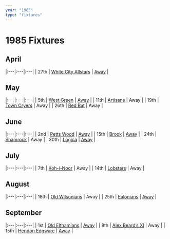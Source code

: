 ```yaml
---
year: "1985"
type: "fixtures"
---
```


# 1985 Fixtures

## April

|:---|:---|:---|
| 27th | [White City Allstars](1985-white-city-allstars) | [Away](https://goo.gl/maps/egz4qaWtCgyq7tRr6) |

## May

|:---|:---|:---|
| 5th | [West Green](1985-west-green) | [Away](https://goo.gl/maps/RuqU3SDAXZkYVKds6) |
| 11th | [Artisans](1985-artisans) | Away |
| 19th | [Town Cryers](1985-town-cryers) | Away |
| 26th | [Red Bat](1985-red-bat) | Away |

## June

|:---|:---|:---|
| 2nd | [Petts Wood](1985-petts-wood) | [Away](https://goo.gl/maps/GSxny1YCcc3PhEtD6) |
| 15th | [Brook](1985-brook) | [Away](https://goo.gl/maps/dQwigbDWBHfwzub68) |
| 24th | [Shamrock](1985-shamrock) | Away |
| 30th | [Logica](1985-logica) | [Away](https://goo.gl/maps/Fx66VqDovzYn2pBCA) |

## July

|:---|:---|:---|
| 7th | [Koh-i-Noor](1985-koh-i-noor) | Away |
| 14th | [Lobsters](1985-lobsters) | Away |

## August

|:---|:---|:---|
| 18th | [Old Wilsonians](1985-old-wilsonians) | Away |
| 25th | [Ealonians](1985-ealonians) | [Away](https://goo.gl/maps/PsUYWdT94Y2EWxa16) |

## September

|:---|:---|:---|
| 1st | [Old Elthamians](1985-old-elthamians) | [Away](https://goo.gl/maps/FQbBNZQTFggEmhfv9) |
| 8th | [Alex Beard’s XI](1985-alex-beards-xi) | Away |
| 15th | [Hendon Edgware](1985-hendon-edgware) | [Away](https://goo.gl/maps/GXV5pevaYGgK6Xqj6) |